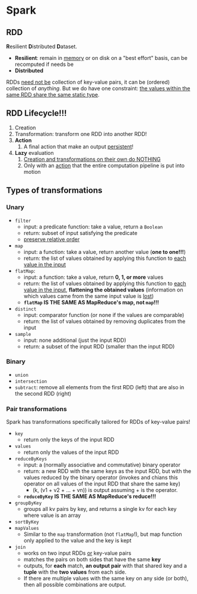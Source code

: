 # Spark

## RDD

**R**esilient **D**istributed **D**ataset.

* **Resilient**: remain in <u>memory</u> or on disk on a "best effort" basis, can be recomputed if needs be
* **Distributed**

RDDs <u>need not be</u> collection of key-value pairs, it can be (ordered) collection of *anything*. But we do have one constraint: <u>the values within the same RDD share the same static type</u>.

## RDD Lifecycle!!!

1. Creation
2. Transformation: transform one RDD into another RDD!
3. **Action**
   1. A final action that make an output <u>persistent</u>!
4. **Lazy** evaluation
   1. <u>Creation and transformations on their own do NOTHING</u>
   2. Only with an <u>action</u> that the entire computation pipeline is put into motion

## Types of transformations

### Unary

* `filter`
  * input: a predicate function: take a value, return a `Boolean`
  * return: subset of input satisfying the predicate
  * <u>preserve relative order</u>
* `map`
  * input: a function: take a value, return another value (**one to one!!!**)
  * return: the list of values obtained by applying this function to <u>each value in the input</u>
* `flatMap`:
  * input: a function: take a value, return **0, 1, or more** values
  * return: the list of values obtained by applying this function to <u>each value in the input</u>, **flattening the obtained values** (information on which values came from the same input value is <u>lost</u>)
  * **`flatMap` IS THE SAME AS MapReduce's map, not `map`!!!**
* `distinct`
  * input: comparator function (or none if the values are comparable)
  * return: the list of values obtained by removing duplicates from the input
* `sample`
  * input: none additional (just the input RDD)
  * return: a subset of the input RDD (smaller than the input RDD)

### Binary

* `union`
* `intersection`
* `subtract`: remove all elements from the first RDD (left) that are also in the second RDD (right)

### Pair transformations

Spark has transformations specifically tailored for RDDs of key-value pairs!

* `key`
  * return only the keys of the input RDD
* `values`
  * return only the values of the input RDD
* `reduceByKeys`
  * input: a (normally associative and commutative) binary operator
  * return: a new RDD with the same keys as the input RDD, but with the values reduced by the binary operator (invokes and chians this operator on all values of the input RDD that share the same key)
    * (k, (v1 + v2 + ... + vn)) is output assuming + is the operator.
  * **`reduceByKey` IS THE SAME AS MapReduce's reduce!!!**
* `groupByKey`
  * groups all kv pairs by key, and returns a single kv for each key where value is an array
* `sortByKey`
* `mapValues`
  * Similar to the `map` transformation (not `flatMap`!), but map function only applied to the value and the key is kept
* `join`
  * works on two input RDDs <u>or</u> key-value pairs
  * matches the pairs on both sides that have the same **key**
  * outputs, for **each** match, **an output pair** with that shared key and a **tuple** with the **two values** from each side.
  * If there are multiple values with the same key on any side (or both), then all possible combinations are output.
